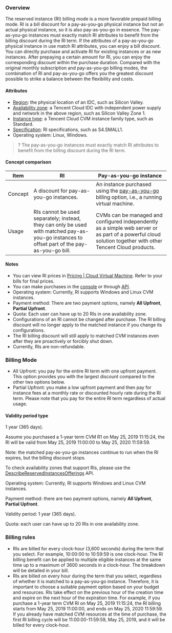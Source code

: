 ### Overview

The reserved instance (RI) billing mode is a more favorable prepaid billing mode. RI is a bill discount for a pay-as-you-go physical instance but not an actual physical instance, so it is also pay-as-you-go in essence. The pay-as-you-go instances must exactly match RI attributes to benefit from the billing discount during the RI term.
If the attributes of a pay-as-you-go physical instance in use match RI attributes, you can enjoy a bill discount. You can directly purchase and activate RI for existing instances or as new instances.
After prepaying a certain amount for RI, you can enjoy the corresponding discount within the purchase duration. Compared with the original monthly subscription and pay-as-you-go billing modes, the combination of RI and pay-as-you-go offers you the greatest discount possible to strike a balance between the flexibility and costs.

#### Attributes

- [Region](https://cloud.tencent.com/document/product/213/6091): the physical location of an IDC, such as Silicon Valley.
- [Availability zone](https://cloud.tencent.com/document/product/213/6091): a Tencent Cloud IDC with independent power supply and network in the above region, such as Silicon Valley Zone 1.
- [Instance type](https://cloud.tencent.com/document/product/213/11518): a Tencent Cloud CVM instance family type, such as Standard.
- [Specification](https://cloud.tencent.com/document/product/213/11518): RI specifications, such as S4.SMALL1. 
- Operating system: Linux, Windows.

>? The pay-as-you-go instances must exactly match RI attributes to benefit from the billing discount during the RI term.

#### Concept comparison

| Item   | RI      | Pay-as-you-go instance         |
| -------- | ---------- | ---------- |
| Concept     | A discount for pay-as-you-go instances.       | An instance purchased using the [pay-as-you-go](https://intl.cloud.tencent.com/document/product/213/2179) billing option, i.e., a running virtual machine. |
| Usage | RIs cannot be used separately; instead, they can only be used with matched pay-as-you-go instances to offset part of the pay-as-you-go bill. | CVMs can be managed and configured independently as a simple web server or as part of a powerful cloud solution together with other Tencent Cloud products. |

#### Notes

- You can view RI prices in [Pricing | Cloud Virtual Machine](https://www.tencentcloud.com/pricing/cvm/overview). Refer to your bills for final prices.
- You can make purchases in the [console](https://buy.tencentcloud.com/reservedinstances?regionId=1&zoneId=100003&imageType=linux) or through [API](https://www.tencentcloud.com/zh/document/product/213/30574).
- Operating system: Currently, RI supports Windows and Linux CVM instances.
- Payment method: There are two payment options, namely **All Upfront**, **Partial Upfront**.
- Quota: Each user can have up to 20 RIs in one availability zone.
- Configurations of an RI cannot be changed after purchase. The RI billing discount will no longer apply to the matched instance if you change its configurations.
- The RI billing discount will still apply to matched CVM instances even after they are proactively or forcibly shut down.
- Currently, RIs are non-refundable.

### Billing Mode

- All Upfront: you pay for the entire RI term with one upfront payment. This option provides you with the largest discount compared to the other two options below.
- Partial Upfront: you make a low upfront payment and then pay for instance fees at a monthly rate or discounted hourly rate during the RI term.
Please note that you pay for the entire RI term regardless of actual usage.

#### Validity period type

1 year (365 days).

Assume you purchased a 1-year term CVM R1 on May 25, 2019 11:15:24, the RI will be valid from May 25, 2019 11:00:00 to May 25, 2020 11:59:59.

Note: the matched pay-as-you-go instances continue to run when the RI expires, but the billing discount stops.

To check availability zones that support RIs, please use the [DescribeReservedInstancesOfferings](https://intl.cloud.tencent.com/document/product/213/30575) API.

Operating system: Currently, RI supports Windows and Linux CVM instances.

Payment method: there are two payment options, namely **All Upfront**, **Partial Upfront**.

Validity period: 1 year (365 days).

Quota: each user can have up to 20 RIs in one availability zone.

### Billing rules

- RIs are billed for every clock-hour (3,600 seconds) during the term that you select. For example, 10:00:00 to 10:59:59 is one clock-hour. The RI billing benefit can be applied to multiple eligible instances at the same time up to a maximum of 3600 seconds in a clock-hour. The breakdown will be detailed in your bill.
- RIs are billed on every hour during the term that you select, regardless of whether it is matched to a pay-as-you-go instance. Therefore, it is important to choose a suitable payment option based on your budget and resources. RIs take effect on the previous hour of the creation time and expire on the next hour of the expiration time. For example, if you purchase a 1-year term CVM RI on May 25, 2019 11:15:24, the RI billing starts from May 25, 2019 11:00:00, and ends on May 25, 2020 11:59:59. If you already have matched CVM resources at the time of purchase, the first RI billing cycle will be 11:00:00-11:59:59, May 25, 2019, and it will be billed for every clock-hour.
